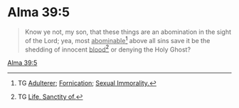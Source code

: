 # Alma 39:5

> Know ye not, my son, that these things are an abomination in the sight of the Lord; yea, most <u>abominable</u>[^a] above all sins save it be the shedding of innocent <u>blood</u>[^b] or denying the Holy Ghost?

[Alma 39:5](https://www.churchofjesuschrist.org/study/scriptures/bofm/alma/39?lang=eng&id=p5#p5)


[^a]: TG [Adulterer](https://www.churchofjesuschrist.org/study/scriptures/tg/adulterer?lang=eng); [Fornication](https://www.churchofjesuschrist.org/study/scriptures/tg/fornication?lang=eng); [Sexual Immorality.](https://www.churchofjesuschrist.org/study/scriptures/tg/sexual-immorality?lang=eng)
[^b]: TG [Life, Sanctity of.](https://www.churchofjesuschrist.org/study/scriptures/tg/life-sanctity-of?lang=eng)
